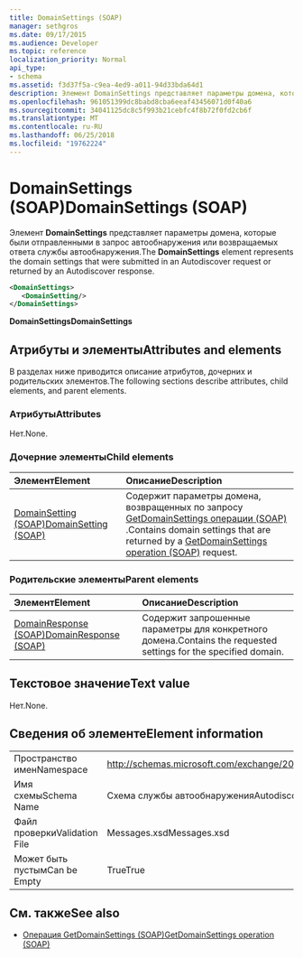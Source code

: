 ```yaml
---
title: DomainSettings (SOAP)
manager: sethgros
ms.date: 09/17/2015
ms.audience: Developer
ms.topic: reference
localization_priority: Normal
api_type:
- schema
ms.assetid: f3d37f5a-c9ea-4ed9-a011-94d33bda64d1
description: Элемент DomainSettings представляет параметры домена, которые были отправленными в запрос автообнаружения или возвращаемых ответа службы автообнаружения.
ms.openlocfilehash: 961051399dc8babd8cba6eeaf43456071d0f40a6
ms.sourcegitcommit: 34041125dc8c5f993b21cebfc4f8b72f0fd2cb6f
ms.translationtype: MT
ms.contentlocale: ru-RU
ms.lasthandoff: 06/25/2018
ms.locfileid: "19762224"
---
```

# <a name="domainsettings-soap"></a><span data-ttu-id="35a79-103">DomainSettings (SOAP)</span><span class="sxs-lookup"><span data-stu-id="35a79-103">DomainSettings (SOAP)</span></span>

<span data-ttu-id="35a79-104">Элемент **DomainSettings** представляет параметры домена, которые были отправленными в запрос автообнаружения или возвращаемых ответа службы автообнаружения.</span><span class="sxs-lookup"><span data-stu-id="35a79-104">The **DomainSettings** element represents the domain settings that were submitted in an Autodiscover request or returned by an Autodiscover response.</span></span> 
  
```XML
<DomainSettings>
   <DomainSetting/>
</DomainSettings>
```

 <span data-ttu-id="35a79-105">**DomainSettings**</span><span class="sxs-lookup"><span data-stu-id="35a79-105">**DomainSettings**</span></span>
## <a name="attributes-and-elements"></a><span data-ttu-id="35a79-106">Атрибуты и элементы</span><span class="sxs-lookup"><span data-stu-id="35a79-106">Attributes and elements</span></span>

<span data-ttu-id="35a79-107">В разделах ниже приводится описание атрибутов, дочерних и родительских элементов.</span><span class="sxs-lookup"><span data-stu-id="35a79-107">The following sections describe attributes, child elements, and parent elements.</span></span>
  
### <a name="attributes"></a><span data-ttu-id="35a79-108">Атрибуты</span><span class="sxs-lookup"><span data-stu-id="35a79-108">Attributes</span></span>

<span data-ttu-id="35a79-109">Нет.</span><span class="sxs-lookup"><span data-stu-id="35a79-109">None.</span></span>
  
### <a name="child-elements"></a><span data-ttu-id="35a79-110">Дочерние элементы</span><span class="sxs-lookup"><span data-stu-id="35a79-110">Child elements</span></span>

|<span data-ttu-id="35a79-111">**Элемент**</span><span class="sxs-lookup"><span data-stu-id="35a79-111">**Element**</span></span>|<span data-ttu-id="35a79-112">**Описание**</span><span class="sxs-lookup"><span data-stu-id="35a79-112">**Description**</span></span>|
|:-----|:-----|
|[<span data-ttu-id="35a79-113">DomainSetting (SOAP)</span><span class="sxs-lookup"><span data-stu-id="35a79-113">DomainSetting (SOAP)</span></span>](domainsetting-soap.md) <br/> |<span data-ttu-id="35a79-114">Содержит параметры домена, возвращенных по запросу [GetDomainSettings операции (SOAP)](getdomainsettings-operation-soap.md) .</span><span class="sxs-lookup"><span data-stu-id="35a79-114">Contains domain settings that are returned by a [GetDomainSettings operation (SOAP)](getdomainsettings-operation-soap.md) request.</span></span>  <br/> |
   
### <a name="parent-elements"></a><span data-ttu-id="35a79-115">Родительские элементы</span><span class="sxs-lookup"><span data-stu-id="35a79-115">Parent elements</span></span>

|<span data-ttu-id="35a79-116">**Элемент**</span><span class="sxs-lookup"><span data-stu-id="35a79-116">**Element**</span></span>|<span data-ttu-id="35a79-117">**Описание**</span><span class="sxs-lookup"><span data-stu-id="35a79-117">**Description**</span></span>|
|:-----|:-----|
|[<span data-ttu-id="35a79-118">DomainResponse (SOAP)</span><span class="sxs-lookup"><span data-stu-id="35a79-118">DomainResponse (SOAP)</span></span>](domainresponse-soap.md) <br/> |<span data-ttu-id="35a79-119">Содержит запрошенные параметры для конкретного домена.</span><span class="sxs-lookup"><span data-stu-id="35a79-119">Contains the requested settings for the specified domain.</span></span>  <br/> |
   
## <a name="text-value"></a><span data-ttu-id="35a79-120">Текстовое значение</span><span class="sxs-lookup"><span data-stu-id="35a79-120">Text value</span></span>

<span data-ttu-id="35a79-121">Нет.</span><span class="sxs-lookup"><span data-stu-id="35a79-121">None.</span></span>
  
## <a name="element-information"></a><span data-ttu-id="35a79-122">Сведения об элементе</span><span class="sxs-lookup"><span data-stu-id="35a79-122">Element information</span></span>

|||
|:-----|:-----|
|<span data-ttu-id="35a79-123">Пространство имен</span><span class="sxs-lookup"><span data-stu-id="35a79-123">Namespace</span></span>  <br/> |http://schemas.microsoft.com/exchange/2010/Autodiscover  <br/> |
|<span data-ttu-id="35a79-124">Имя схемы</span><span class="sxs-lookup"><span data-stu-id="35a79-124">Schema Name</span></span>  <br/> |<span data-ttu-id="35a79-125">Схема службы автообнаружения</span><span class="sxs-lookup"><span data-stu-id="35a79-125">Autodiscover schema</span></span>  <br/> |
|<span data-ttu-id="35a79-126">Файл проверки</span><span class="sxs-lookup"><span data-stu-id="35a79-126">Validation File</span></span>  <br/> |<span data-ttu-id="35a79-127">Messages.xsd</span><span class="sxs-lookup"><span data-stu-id="35a79-127">Messages.xsd</span></span>  <br/> |
|<span data-ttu-id="35a79-128">Может быть пустым</span><span class="sxs-lookup"><span data-stu-id="35a79-128">Can be Empty</span></span>  <br/> |<span data-ttu-id="35a79-129">True</span><span class="sxs-lookup"><span data-stu-id="35a79-129">True</span></span>  <br/> |
   
## <a name="see-also"></a><span data-ttu-id="35a79-130">См. также</span><span class="sxs-lookup"><span data-stu-id="35a79-130">See also</span></span>

- [<span data-ttu-id="35a79-131">Операция GetDomainSettings (SOAP)</span><span class="sxs-lookup"><span data-stu-id="35a79-131">GetDomainSettings operation (SOAP)</span></span>](getdomainsettings-operation-soap.md)

